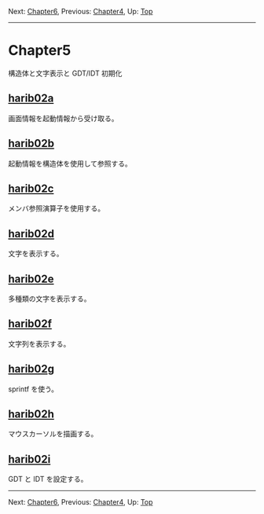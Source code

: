 Next: [Chapter6](chapter6.md), Previous: [Chapter4](chapter4.md), Up: [Top](/README.md)

----

# Chapter5

構造体と文字表示と GDT/IDT 初期化

## [harib02a](harib02a.md)

画面情報を起動情報から受け取る。

## [harib02b](harib02b.md)

起動情報を構造体を使用して参照する。

## [harib02c](harib02c.md)

メンバ参照演算子を使用する。

## [harib02d](harib02d.md)

文字を表示する。

## [harib02e](harib02e.md)

多種類の文字を表示する。

## [harib02f](harib02f.md)

文字列を表示する。

## [harib02g](harib02g.md)

sprintf を使う。

## [harib02h](harib02h.md)

マウスカーソルを描画する。

## [harib02i](harib02i.md)

GDT と IDT を設定する。

----

Next: [Chapter6](chapter6.md), Previous: [Chapter4](chapter4.md), Up: [Top](/README.md)
